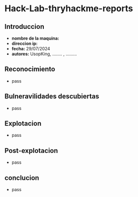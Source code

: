 # Hack-Lab-thryhackme-reports

## Introduccion
- **nombre de la maquina:**
- **direccion ip:**
- **fecha:** 29/07/2024
- **autores:** UsopKing, ........ , .........
  
## Reconocimiento
- pass
  
## Bulneravilidades descubiertas
- pass

## Explotacion
- pass

## Post-explotacion
- pass

## conclucion
- pass
